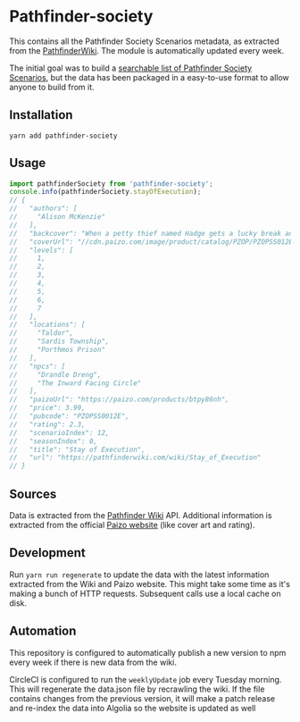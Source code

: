 # Pathfinder-society

This contains all the Pathfinder Society Scenarios metadata, as extracted from
the [PathfinderWiki][1]. The module is automatically updated every week.

The initial goal was to build a [searchable list of Pathfinder Society
Scenarios][2], but the data has been packaged in a easy-to-use format to allow
anyone to build from it.

## Installation

```shell
yarn add pathfinder-society
```

## Usage

```js
import pathfinderSociety from 'pathfinder-society';
console.info(pathfinderSociety.stayOfExecution);
// {
//   "authors": [
//     "Alison McKenzie"
//   ],
//   "backcover": "When a petty thief named Hadge gets a lucky break and makes off with a powerful divination focus of the Pathfinder Society's masked leadership, you and your fellow Pathfinders set out to the sparsely populated Taldor frontier to find him and recover the focus. When the local governor tosses Hadge into the brutal Porthmos Prison for a minor crime, your mission suddenly becomes a jail break. Will you free Hadge and uncover the location of the focus before the gangs of Porthmos tear him apart?",
//   "coverUrl": "//cdn.paizo.com/image/product/catalog/PZOP/PZOPSS012E_500.jpeg",
//   "levels": [
//     1,
//     2,
//     3,
//     4,
//     5,
//     6,
//     7
//   ],
//   "locations": [
//     "Taldor",
//     "Sardis Township",
//     "Porthmos Prison"
//   ],
//   "npcs": [
//     "Drandle Dreng",
//     "The Inward Facing Circle"
//   ],
//   "paizoUrl": "https://paizo.com/products/btpy86nh",
//   "price": 3.99,
//   "pubcode": "PZOPSS0012E",
//   "rating": 2.3,
//   "scenarioIndex": 12,
//   "seasonIndex": 0,
//   "title": "Stay of Execution",
//   "url": "https://pathfinderwiki.com/wiki/Stay_of_Execution"
// }
```

## Sources

Data is extracted from the [Pathfinder Wiki][1] API. Additional information is
extracted from the official [Paizo website][3] (like cover art and rating).

## Development

Run `yarn run regenerate` to update the data with the latest information
extracted from the Wiki and Paizo website. This might take some time as it's
making a bunch of HTTP requests. Subsequent calls use a local cache on disk.

## Automation

This repository is configured to automatically publish a new version to npm
every week if there is new data from the wiki.

CircleCI is configured to run the `weeklyUpdate` job every Tuesday morning. This
will regenerate the data.json file by recrawling the wiki. If the file contains
changes from the previous version, it will make a patch release and re-index the
data into Algolia so the website is updated as well

[1]: https://pathfinderwiki.com/wiki/Pathfinder_Wiki
[2]: https://gamemaster.pixelastic.com/society/
[3]: https://paizo.com
